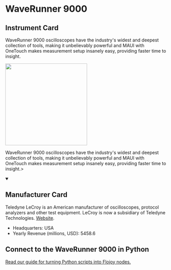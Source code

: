 
# WaveRunner 9000

## Instrument Card

<div className="flex">

<div>

WaveRunner 9000 oscilloscopes have the industry's widest and deepest collection of tools, making it unbelievably powerful and MAUI with OneTouch makes measurement setup insanely easy, providing faster time to insight.

</div>

<img width="256" src="https://v5.airtableusercontent.com/v1/19/19/1691539200000/Q6ZnNmltl_2jXRMdcYS7RA/mw5fn7pBp9ErcxcVrRNxsQK90MH99njBATCireO92k7Zvydws-Pw7jETt6mp4njWdcOUryXzO2PHe_2_AalYW66vg-nJiiCG-JEsU-w954c/vMN-EBqOeS_i7udBeY6hpA-QjZdyAsa8e4VVmU9MM6M"/>

</div>

WaveRunner 9000 oscilloscopes have the industry's widest and deepest collection of tools, making it unbelievably powerful and MAUI with OneTouch makes measurement setup insanely easy, providing faster time to insight.>

<details open>
<summary><h2>Manufacturer Card</h2></summary>

Teledyne LeCroy is an American manufacturer of oscilloscopes, protocol analyzers and other test equipment. LeCroy is now a subsidiary of Teledyne Technologies. <a href="https://www.teledynelecroy.com/">Website</a>.

<ul>
  <li>Headquarters: USA</li>
  <li>Yearly Revenue (millions, USD): 5458.6</li>
</ul>
</details>

## Connect to the WaveRunner 9000 in Python

[Read our guide for turning Python scripts into Flojoy nodes.](https://docs.flojoy.ai/custom-nodes/creating-custom-node/)


